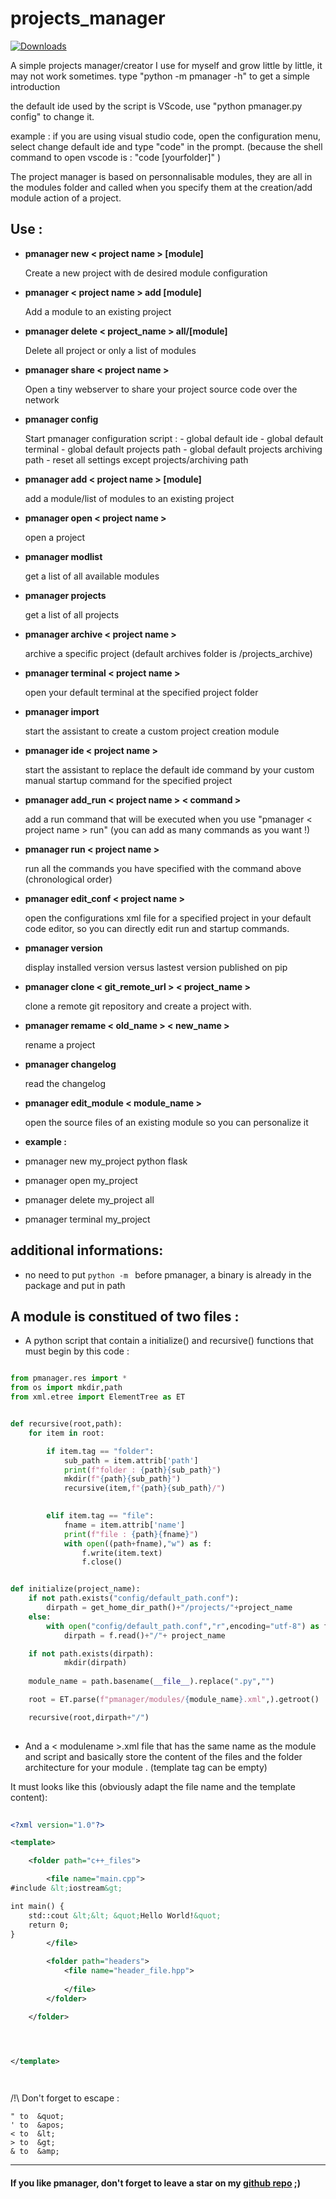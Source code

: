 # projects_manager

[![Downloads](https://static.pepy.tech/personalized-badge/projects-manager?period=total&units=none&left_color=black&right_color=blue&left_text=Downloads%20with%20pip)](https://pypi.org/project/projects-manager/)


A simple projects manager/creator I use for myself and grow little by little, it may not work sometimes.
type "python -m pmanager -h" to get a simple introduction

the default ide used by the script is VScode, use "python pmanager.py config" to change it.

example :
if you are using visual studio code, open the  configuration menu, select change default ide and type "code" in the prompt. 
(because the shell command to open vscode is : "code [yourfolder]" )

The project manager is based on personnalisable modules, they are all in the modules folder and called when you specify them at the creation/add module action of a project.

## Use :


- **pmanager new < project name > [module]**
    
    Create a new project with de desired module configuration



- **pmanager < project name > add [module]**
    
    
    Add a module to an existing project



- **pmanager delete < project_name > all/[module]**
    
    
    Delete all project or only a list of modules



- **pmanager share < project name >**
    
    
    Open a tiny webserver to share your project source code over
    the network



- **pmanager config**


    Start pmanager configuration script :
        - global default ide
        - global default terminal
        - global default projects path
        - global default projects archiving path
        - reset all settings except projects/archiving path



- **pmanager add < project name > [module]**
    
    
    add a module/list of modules to an existing project


- **pmanager open < project name >**


    open a project


- **pmanager modlist**


    get a list of all available modules


- **pmanager projects**


    get a list of all projects


- **pmanager archive < project name >**


    archive a specific project 
    (default archives folder is <user home directory>/projects_archive)


- **pmanager terminal < project name >**


    open your default terminal at the specified project folder

- **pmanager import**

    start the assistant to create a custom project creation module

- **pmanager ide < project name >**

    
    start the assistant to replace the default ide command by your custom manual startup command for the specified project

- **pmanager add_run < project name > < command >**


    add a run command that will be executed when you use "pmanager < project name > run"
    (you can add as many commands as you want !)

- **pmanager run < project name >**
    

    run all the commands you have specified with the command above (chronological order)


- **pmanager edit_conf < project name >**

    open the configurations xml file for a specified project in your default code editor, so you can directly edit run and startup commands.


- **pmanager version**

    display installed version versus lastest version published on pip


- **pmanager clone < git_remote_url > < project_name >**

    clone a remote git repository and create a project with.


- **pmanager remame < old_name > < new_name >**

    rename a project

- **pmanager changelog**

    read the changelog


- **pmanager edit_module < module_name >**

    open the source files of an existing module so you can personalize it


- **example :**

  
- pmanager new my_project python flask
  

- pmanager open my_project
  

- pmanager delete my_project all
  

- pmanager terminal my_project

  
## additional informations:

- no need to put ``python -m `` before pmanager, a binary is already in the package and put in path


## A module is constitued of two files :

- A python script that contain a initialize()  and recursive() functions that must begin by this code :


```python

from pmanager.res import *
from os import mkdir,path
from xml.etree import ElementTree as ET


def recursive(root,path):
    for item in root:

        if item.tag == "folder":
            sub_path = item.attrib['path']
            print(f"folder : {path}{sub_path}")
            mkdir(f"{path}{sub_path}")
            recursive(item,f"{path}{sub_path}/")

            
        elif item.tag == "file":
            fname = item.attrib['name']
            print(f"file : {path}{fname}")
            with open((path+fname),"w") as f:
                f.write(item.text)
                f.close()


def initialize(project_name):
    if not path.exists("config/default_path.conf"):
        dirpath = get_home_dir_path()+"/projects/"+project_name
    else:
        with open("config/default_path.conf","r",encoding="utf-8") as f:
            dirpath = f.read()+"/"+ project_name

    if not path.exists(dirpath):
            mkdir(dirpath)
        
    module_name = path.basename(__file__).replace(".py","")

    root = ET.parse(f"pmanager/modules/{module_name}.xml",).getroot()

    recursive(root,dirpath+"/")
    


 ```



- And a < modulename >.xml file that has the same name as the module and script and basically store the content of the files and the folder architecture for your module . (template tag can be empty)

It must looks like this (obviously adapt the file name and the template content):


```xml
    
<?xml version="1.0"?>

<template>

    <folder path="c++_files">

        <file name="main.cpp">
#include &lt;iostream&gt;

int main() {
    std::cout &lt;&lt; &quot;Hello World!&quot;
    return 0;
}
        </file>

        <folder path="headers">
            <file name="header_file.hpp">
            
            </file>
        </folder>

    </folder>




</template>

    
```

/!\ Don't forget to escape :

```
" to  &quot;
' to  &apos;
< to  &lt;
> to  &gt;
& to  &amp;
```


___



#### If you like pmanager, don't forget to leave a star on my [github repo](https://www.github.com/thaaoblues/pmanager) ;) 
